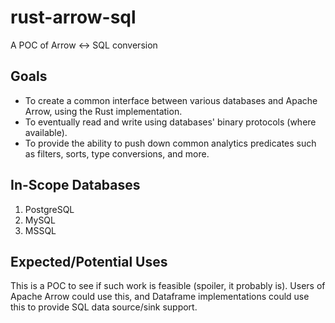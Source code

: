 # rust-arrow-sql
A POC of Arrow &lt;-> SQL conversion

## Goals

* To create a common interface between various databases and Apache Arrow, using the Rust implementation.
* To eventually read and write using databases' binary protocols (where available).
* To provide the ability to push down common analytics predicates such as filters, sorts, type conversions, and more.

## In-Scope Databases

1. PostgreSQL
2. MySQL
3. MSSQL

## Expected/Potential Uses

This is a POC to see if such work is feasible (spoiler, it probably is). Users of Apache Arrow could use this, and Dataframe implementations could use this to provide SQL data source/sink support.
